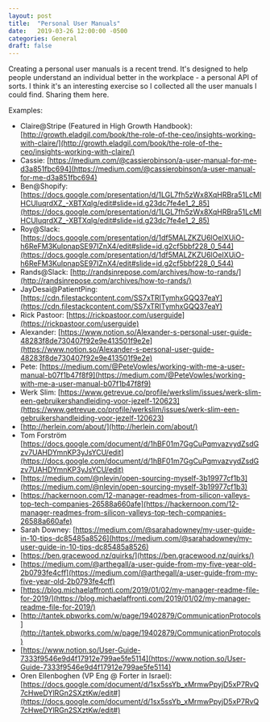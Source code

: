 ```yaml
---
layout: post
title:  "Personal User Manuals"
date:   2019-03-26 12:00:00 -0500
categories: General
draft: false
---
```


Creating a personal user manuals is a recent trend. It's designed to help people understand an individual better in the workplace - a personal API of sorts. I think it's an interesting exercise so I collected all the user manuals I could find. Sharing them here. 

Examples:

- Claire@Stripe (Featured in High Growth Handbook): [http://growth.eladgil.com/book/the-role-of-the-ceo/insights-working-with-claire/](http://growth.eladgil.com/book/the-role-of-the-ceo/insights-working-with-claire/)
- Cassie: [https://medium.com/@cassierobinson/a-user-manual-for-me-d3a851fbc694](https://medium.com/@cassierobinson/a-user-manual-for-me-d3a851fbc694)
- Ben@Shopify: [https://docs.google.com/presentation/d/1LGL7fh5zWx8XqHRBra51LcMIHCUluqrdXZ_-XBTXqlg/edit#slide=id.g23dc7fe4e1_2_85](https://docs.google.com/presentation/d/1LGL7fh5zWx8XqHRBra51LcMIHCUluqrdXZ_-XBTXqlg/edit#slide=id.g23dc7fe4e1_2_85)
- Roy@Slack: [https://docs.google.com/presentation/d/1df5MALZKZU6lOeIXUiO-h6ReFM3KuIpnapSE97IZnX4/edit#slide=id.g2cf5bbf228_0_544](https://docs.google.com/presentation/d/1df5MALZKZU6lOeIXUiO-h6ReFM3KuIpnapSE97IZnX4/edit#slide=id.g2cf5bbf228_0_544)
- Rands@Slack: [http://randsinrepose.com/archives/how-to-rands/](http://randsinrepose.com/archives/how-to-rands/)
- JayDesai@PatientPing: [https://cdn.filestackcontent.com/SS7xTRITymhxGQQ37eaY](https://cdn.filestackcontent.com/SS7xTRITymhxGQQ37eaY)
- Rick Pastoor: [https://rickpastoor.com/userguide](https://rickpastoor.com/userguide)
- Alexander: [https://www.notion.so/Alexander-s-personal-user-guide-48283f8de730407f92e9e413501f9e2e](https://www.notion.so/Alexander-s-personal-user-guide-48283f8de730407f92e9e413501f9e2e)
- Pete: [https://medium.com/@PeteVowles/working-with-me-a-user-manual-b07f1b47f8f9](https://medium.com/@PeteVowles/working-with-me-a-user-manual-b07f1b47f8f9)
- Werk Slim: [https://www.getrevue.co/profile/werkslim/issues/werk-slim-een-gebruikershandleiding-voor-jezelf-120623](https://www.getrevue.co/profile/werkslim/issues/werk-slim-een-gebruikershandleiding-voor-jezelf-120623)
- [http://herlein.com/about/](http://herlein.com/about/)
- Tom Forström [https://docs.google.com/document/d/1hBF01m7GgCuPqmvazvydZsdGzv7UAHDYmnKP3yJsYCU/edit](https://docs.google.com/document/d/1hBF01m7GgCuPqmvazvydZsdGzv7UAHDYmnKP3yJsYCU/edit)
- [https://medium.com/@nlevin/open-sourcing-myself-3b19977cf1b3](https://medium.com/@nlevin/open-sourcing-myself-3b19977cf1b3)
- [https://hackernoon.com/12-manager-readmes-from-silicon-valleys-top-tech-companies-26588a660afe](https://hackernoon.com/12-manager-readmes-from-silicon-valleys-top-tech-companies-26588a660afe)
- Sarah Downey: [https://medium.com/@sarahadowney/my-user-guide-in-10-tips-dc85485a8526](https://medium.com/@sarahadowney/my-user-guide-in-10-tips-dc85485a8526)
- [https://ben.gracewood.nz/quirks/](https://ben.gracewood.nz/quirks/)
- [https://medium.com/@arthegall/a-user-guide-from-my-five-year-old-2b0793fe4cff](https://medium.com/@arthegall/a-user-guide-from-my-five-year-old-2b0793fe4cff)
- [https://blog.michaelaffronti.com/2019/01/02/my-manager-readme-file-for-2019/](https://blog.michaelaffronti.com/2019/01/02/my-manager-readme-file-for-2019/)
- [http://tantek.pbworks.com/w/page/19402879/CommunicationProtocols](http://tantek.pbworks.com/w/page/19402879/CommunicationProtocols)
- [https://www.notion.so/User-Guide-7333f9546e9d4f17912e799ae5fe5114](https://www.notion.so/User-Guide-7333f9546e9d4f17912e799ae5fe5114)
- Oren Ellenboghen (VP Eng @ Forter in Israel): [https://docs.google.com/document/d/1sx5ssYb_xMrmwPpyjD5xP7RvQ7cHweDYlRGn2SXztKw/edit#](https://docs.google.com/document/d/1sx5ssYb_xMrmwPpyjD5xP7RvQ7cHweDYlRGn2SXztKw/edit#)